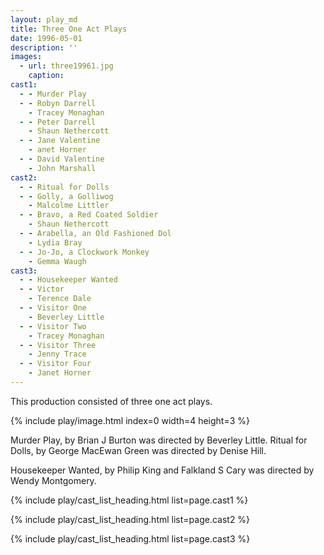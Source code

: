 ```yaml
---
layout: play_md
title: Three One Act Plays
date: 1996-05-01
description: ''
images:
  - url: three19961.jpg
    caption:
cast1:
  - - Murder Play
  - - Robyn Darrell
    - Tracey Monaghan
  - - Peter Darrell
    - Shaun Nethercott
  - - Jane Valentine
    - anet Horner
  - - David Valentine
    - John Marshall
cast2:
  - - Ritual for Dolls
  - - Golly, a Golliwog
    - Malcolme Littler
  - - Bravo, a Red Coated Soldier
    - Shaun Nethercott
  - - Arabella, an Old Fashioned Dol
    - Lydia Bray
  - - Jo-Jo, a Clockwork Monkey
    - Gemma Waugh
cast3:
  - - Housekeeper Wanted
  - - Victor
    - Terence Dale
  - - Visitor One
    - Beverley Little
  - - Visitor Two
    - Tracey Monaghan
  - - Visitor Three
    - Jenny Trace
  - - Visitor Four
    - Janet Horner
---
```


This production consisted of three one act plays.

{% include play/image.html index=0 width=4 height=3 %}

Murder Play, by Brian J Burton was directed by Beverley Little. Ritual for Dolls, by George MacEwan Green was directed by Denise Hill.

Housekeeper Wanted, by Philip King and Falkland S Cary was directed by Wendy Montgomery.

{% include play/cast_list_heading.html list=page.cast1 %}

{% include play/cast_list_heading.html list=page.cast2 %}

{% include play/cast_list_heading.html list=page.cast3 %}
